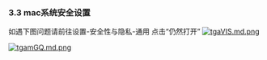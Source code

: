 ### 3.3 mac系统安全设置

如遇下图问题请前往设置-安全性与隐私-通用 点击“仍然打开”
[![tgaVIS.md.png](https://s1.ax1x.com/2020/06/07/tgaVIS.md.png)](https://imgchr.com/i/tgaVIS)


[![tgamGQ.md.png](https://s1.ax1x.com/2020/06/07/tgamGQ.md.png)](https://imgchr.com/i/tgamGQ)
